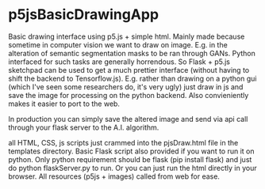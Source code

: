 # p5jsBasicDrawingApp
Basic drawing interface using p5.js + simple html. Mainly made because sometime in computer vision we want to draw on image. E.g. in the alteration of semantic segmentation masks to be ran through GANs. Python interfaced for such tasks are generally horrendous. So Flask + p5.js sketchpad can be used to get a much prettier interface (without having to shift the backend to Tensorflow.js). E.g. rather than drawing on a python gui (which I've seen some researchers do, it's very ugly) just draw in js and save the image for processing on the python backend. Also convieniently makes it easier to port to the web. 

In production you can simply save the altered image and send via api call through your flask server to the A.I. algorithm. 

all HTML, CSS, js scripts just crammed into the pjsDraw.html file in the templates directory. Basic Flask script also provided if you want to run it on python. Only python requirement should be flask (pip install flask) and just do python flaskServer.py to run. Or you can just run the html directly in your browser. All resources (p5js + images) called from web for ease.  
